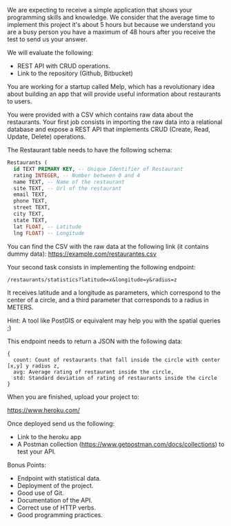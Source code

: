 We are expecting to receive a simple application that shows your programming skills and knowledge. We consider that the average time to implement this project it's about 5 hours but because we understand you are a busy person you have a maximum of 48 hours after you receive the test to send us your answer.

We will evaluate the following:

+ REST API with CRUD operations.
+ Link to the repository (Github, Bitbucket)

You are working for a startup called Melp, which has a revolutionary idea about building an app that will provide useful information about restaurants to users.

You were provided with a CSV which contains raw data about the restaurants. Your first job consists in importing the raw data into a relational database and expose a REST API that implements CRUD (Create, Read, Update, Delete) operations.

The Restaurant table needs to have the following schema:

```sql
Restaurants (
  id TEXT PRIMARY KEY, -- Unique Identifier of Restaurant
  rating INTEGER, -- Number between 0 and 4
  name TEXT, -- Name of the restaurant
  site TEXT, -- Url of the restaurant
  email TEXT,
  phone TEXT,
  street TEXT,
  city TEXT,
  state TEXT,
  lat FLOAT, -- Latitude
  lng FLOAT) -- Longitude
```

You can find the CSV with the raw data at the following link (it contains dummy data): https://example.com/restaurantes.csv

Your second task consists in implementing the following endpoint:

```
/restaurants/statistics?latitude=x&longitude=y&radius=z
```

It receives latitude and a longitude as parameters, which correspond to the center of a circle, and a third parameter that corresponds to a radius in METERS.

Hint: A tool like PostGIS or equivalent may help you with the spatial queries ;)

This endpoint needs to return a JSON with the following data:

```
{
  count: Count of restaurants that fall inside the circle with center [x,y] y radius z,
  avg: Average rating of restaurant inside the circle,
  std: Standard deviation of rating of restaurants inside the circle
}
```

When you are finished, upload your project to:

https://www.heroku.com/

Once deployed send us the following:

+ Link to the heroku app
+ A Postman collection (https://www.getpostman.com/docs/collections) to test your API.

Bonus Points:

+ Endpoint with statistical data.
+ Deployment of the project.
+ Good use of Git.
+ Documentation of the API.
+ Correct use of HTTP verbs.
+ Good programming practices.
